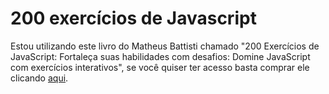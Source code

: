 # 200 exercícios de Javascript

Estou utilizando este livro do Matheus Battisti chamado "200 Exercícios de JavaScript: Fortaleça suas habilidades com desafios: Domine JavaScript com exercícios interativos", se você quiser ter acesso basta comprar ele clicando [aqui](https://a.co/d/9EicZ8Y).
 
